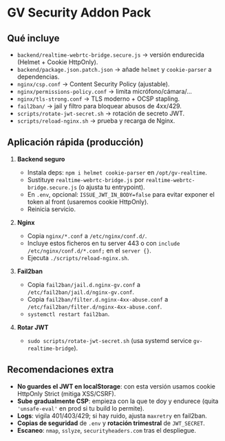 # GV Security Addon Pack

## Qué incluye
- `backend/realtime-webrtc-bridge.secure.js` → versión endurecida (Helmet + Cookie HttpOnly).
- `backend/package.json.patch.json` → añade `helmet` y `cookie-parser` a dependencias.
- `nginx/csp.conf` → Content Security Policy (ajustable).
- `nginx/permissions-policy.conf` → limita micrófono/cámara/…
- `nginx/tls-strong.conf` → TLS moderno + OCSP stapling.
- `fail2ban/` → jail y filtro para bloquear abusos de 4xx/429.
- `scripts/rotate-jwt-secret.sh` → rotación de secreto JWT.
- `scripts/reload-nginx.sh` → prueba y recarga de Nginx.

## Aplicación rápida (producción)
1) **Backend seguro**  
   - Instala deps: `npm i helmet cookie-parser` en `/opt/gv-realtime`.  
   - Sustituye `realtime-webrtc-bridge.js` por `realtime-webrtc-bridge.secure.js` (o ajusta tu entrypoint).  
   - En `.env`, opcional: `ISSUE_JWT_IN_BODY=false` para evitar exponer el token al front (usaremos cookie HttpOnly).  
   - Reinicia servicio.

2) **Nginx**  
   - Copia `nginx/*.conf` a `/etc/nginx/conf.d/`.  
   - Incluye estos ficheros en tu server 443 o con `include /etc/nginx/conf.d/*.conf;` en el `server {}`.  
   - Ejecuta `./scripts/reload-nginx.sh`.

3) **Fail2ban**  
   - Copia `fail2ban/jail.d.nginx-gv.conf` a `/etc/fail2ban/jail.d/nginx-gv.conf`.  
   - Copia `fail2ban/filter.d.nginx-4xx-abuse.conf` a `/etc/fail2ban/filter.d/nginx-4xx-abuse.conf`.  
   - `systemctl restart fail2ban`.

4) **Rotar JWT**  
   - `sudo scripts/rotate-jwt-secret.sh` (usa systemd service `gv-realtime-bridge`).

## Recomendaciones extra
- **No guardes el JWT en localStorage**: con esta versión usamos cookie HttpOnly Strict (mitiga XSS/CSRF).  
- **Sube gradualmente CSP**: empieza con la que te doy y endurece (quita `'unsafe-eval'` en prod si tu build lo permite).  
- **Logs**: vigila 401/403/429; si hay ruido, ajusta `maxretry` en fail2ban.  
- **Copias de seguridad** de `.env` y **rotación trimestral** de `JWT_SECRET`.  
- **Escaneo**: `nmap`, `sslyze`, `securityheaders.com` tras el despliegue.
